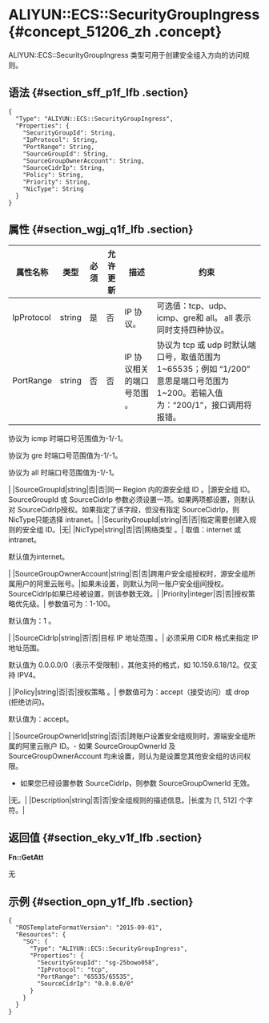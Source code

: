 # ALIYUN::ECS::SecurityGroupIngress {#concept_51206_zh .concept}

ALIYUN::ECS::SecurityGroupIngress 类型可用于创建安全组入方向的访问规则。

## 语法 {#section_sff_p1f_lfb .section}

```language-json
{
  "Type": "ALIYUN::ECS::SecurityGroupIngress",
  "Properties": {
    "SecurityGroupId": String,
    "IpProtocol": String,
    "PortRange": String,
    "SourceGroupId": String,
    "SourceGroupOwnerAccount": String,
    "SourceCidrIp": String,
    "Policy": String,
    "Priority": String,
    "NicType": String
  }
}
```

## 属性 {#section_wgj_q1f_lfb .section}

|属性名称|类型|必须|允许更新|描述|约束|
|----|--|--|----|--|--|
|IpProtocol|string|是|否|IP 协议。|可选值：tcp、udp、icmp、gre和 all。 all 表示同时支持四种协议。|
|PortRange|string|否|否|IP 协议相关的端口号范围 。| 协议为 tcp 或 udp 时默认端口号，取值范围为1~65535；例如 “1/200” 意思是端口号范围为 1~200。若输入值为：“200/1”，接口调用将报错。

 协议为 icmp 时端口号范围值为-1/-1。

 协议为 gre 时端口号范围值为-1/-1。

 协议为 all 时端口号范围值为-1/-1。

 |
|SourceGroupId|string|否|否|同一 Region 内的源安全组 ID 。|源安全组 ID。SourceGroupId 或 SourceCidrIp 参数必须设置一项。如果两项都设置，则默认对 SourceCidrIp授权。如果指定了该字段，但没有指定 SourceCidrIp，则 NicType只能选择 intranet。|
|SecurityGroupId|string|否|否|指定需要创建入规则的安全组 ID。|无|
|NicType|string|否|否|网络类型 。| 取值：internet 或 intranet。

 默认值为internet。

 |
|SourceGroupOwnerAccount|string|否|否|跨用户安全组授权时，源安全组所属用户的阿里云账号。|如果未设置，则默认为同一账户安全组间授权。SourceCidrIp如果已经被设置，则该参数无效。|
|Priority|integer|否|否|授权策略优先级。| 参数值可为：1-100。

 默认值为：1 。

 |
|SourceCidrIp|string|否|否|目标 IP 地址范围 。| 必须采用 CIDR 格式来指定 IP 地址范围。

 默认值为 0.0.0.0/0（表示不受限制），其他支持的格式，如 10.159.6.18/12。仅支持 IPV4。

 |
|Policy|string|否|否|授权策略 。| 参数值可为：accept（接受访问）或 drop \(拒绝访问\)。

 默认值为：accept。

 |
|SourceGroupOwnerId|string|否|否|跨账户设置安全组规则时，源端安全组所属的阿里云账户 ID。-   如果 SourceGroupOwnerId 及 SourceGroupOwnerAccount 均未设置，则认为是设置您其他安全组的访问权限。
-   如果您已经设置参数 SourceCidrIp，则参数 SourceGroupOwnerId 无效。

|无。|
|Description|string|否|否|安全组规则的描述信息。|长度为 \[1, 512\] 个字符。|

## 返回值 {#section_eky_v1f_lfb .section}

**Fn::GetAtt**

无

## 示例 {#section_opn_y1f_lfb .section}

```language-json
{
  "ROSTemplateFormatVersion": "2015-09-01",
  "Resources": {
    "SG": {
      "Type": "ALIYUN::ECS::SecurityGroupIngress",
      "Properties": {
        "SecurityGroupId": "sg-25bowo058",
        "IpProtocol": "tcp",
        "PortRange": "65535/65535",
        "SourceCidrIp": "0.0.0.0/0"
      }
    }
  }
}
```

